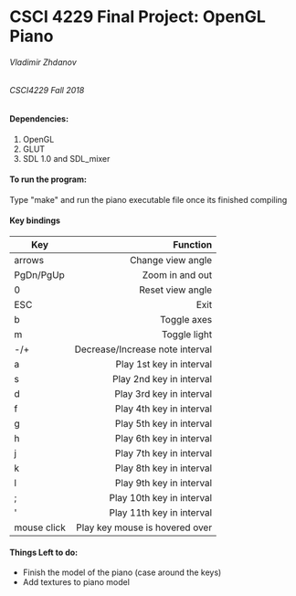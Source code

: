 # CSCI 4229 Final Project: OpenGL Piano

###### Vladimir Zhdanov

###### CSCI4229 Fall 2018

#### Dependencies:
1. OpenGL
2. GLUT
3. SDL 1.0 and SDL_mixer

#### To run the program: 
Type "make" and run the piano executable file once its finished compiling


#### Key bindings

| Key         | Function                        |
| ----------- | -------------------------------:|
|  arrows     | Change view angle               |
|  PgDn/PgUp  | Zoom in and out                 |
|  0          | Reset view angle                |
|  ESC        | Exit                            |
| b           | Toggle axes                     |
| m           | Toggle light                    |
|  -/+        | Decrease/Increase note interval |
| a           | Play 1st key in interval        |
| s           | Play 2nd key in interval        |
| d           | Play 3rd key in interval        |
| f           | Play 4th key in interval        |
| g           | Play 5th key in interval        |  
| h           | Play 6th key in interval        |
| j           | Play 7th key in interval        |
| k           | Play 8th key in interval        |
| l           | Play 9th key in interval        |
| ;           | Play 10th key in interval       |
| '           | Play 11th key in interval       |
| mouse click | Play key mouse is hovered over  |


#### Things Left to do:
* Finish the model of the piano (case around the keys)
* Add textures to piano model
